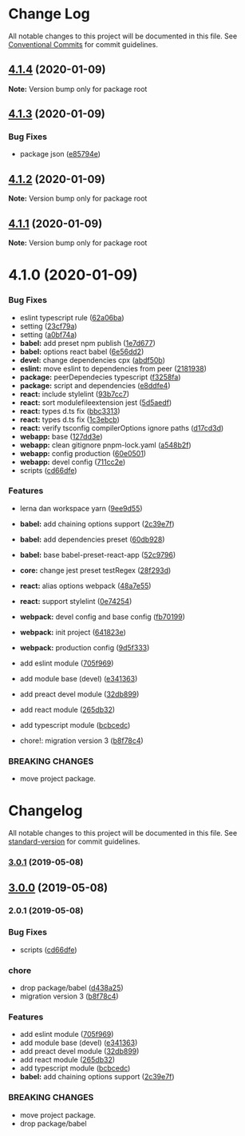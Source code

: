 # Change Log

All notable changes to this project will be documented in this file.
See [Conventional Commits](https://conventionalcommits.org) for commit guidelines.

## [4.1.4](https://github.com/deboxsoft/devel/compare/v4.1.3...v4.1.4) (2020-01-09)

**Note:** Version bump only for package root





## [4.1.3](https://github.com/deboxsoft/devel/compare/v4.1.2...v4.1.3) (2020-01-09)


### Bug Fixes

* package json ([e85794e](https://github.com/deboxsoft/devel/commit/e85794e9a2164d4f5936fae8f6b6cd0ed06ecedb))





## [4.1.2](https://github.com/deboxsoft/devel/compare/v4.1.1...v4.1.2) (2020-01-09)

**Note:** Version bump only for package root





## [4.1.1](https://github.com/deboxsoft/devel/compare/v4.1.0...v4.1.1) (2020-01-09)

**Note:** Version bump only for package root





# 4.1.0 (2020-01-09)


### Bug Fixes

* eslint typescript rule ([62a06ba](https://github.com/deboxsoft/devel/commit/62a06ba48544f2a54d72cc8654f00ef0746db8b5))
* setting ([23cf79a](https://github.com/deboxsoft/devel/commit/23cf79af9073a5f76721fa1882257b325d066cc1))
* setting ([a0bf74a](https://github.com/deboxsoft/devel/commit/a0bf74ab19704e0eacf4a53aa595bf5e8b8857e7))
* **babel:** add preset npm publish ([1e7d677](https://github.com/deboxsoft/devel/commit/1e7d677afce67eb06d643d2dc53ac4a725208306))
* **babel:** options react babel ([6e56dd2](https://github.com/deboxsoft/devel/commit/6e56dd260fab89751839870548f660eb2c6354c1))
* **devel:** change dependencies cpx ([abdf50b](https://github.com/deboxsoft/devel/commit/abdf50b7be189069f8532ed686417f4ae33bf151))
* **eslint:** move eslint to dependencies from peer ([2181938](https://github.com/deboxsoft/devel/commit/218193834783bde6d9bb3c7e29bb4707da310b32))
* **package:** peerDependecies typescript ([f3258fa](https://github.com/deboxsoft/devel/commit/f3258fa346db1c9e6fed95cc99596c740ecb2a1a))
* **package:** script and dependencies ([e8ddfe4](https://github.com/deboxsoft/devel/commit/e8ddfe49b96e9ff326b7a0ffa90c1d4187e8f057))
* **react:** include stylelint ([93b7cc7](https://github.com/deboxsoft/devel/commit/93b7cc7d8a75546f60264a3f1225c64ea2ee4a63))
* **react:** sort modulefileextension jest ([5d5aedf](https://github.com/deboxsoft/devel/commit/5d5aedf49d72178fa6b18026dc0be29e8cc462e1))
* **react:** types d.ts fix ([bbc3313](https://github.com/deboxsoft/devel/commit/bbc331336fdf318094aca67522cec30cff441c46))
* **react:** types d.ts fix ([1c3ebcb](https://github.com/deboxsoft/devel/commit/1c3ebcbe8dc2ac06701ba73d0a132daffe9c5362))
* **react:** verify tsconfig compilerOptions ignore paths ([d17cd3d](https://github.com/deboxsoft/devel/commit/d17cd3d0e59312f7d3978bd0b7c88dac2390f447))
* **webapp:** base ([127dd3e](https://github.com/deboxsoft/devel/commit/127dd3eb7a40c94de36ff294e22f173f292f9407))
* **webapp:** clean gitignore pnpm-lock.yaml ([a548b2f](https://github.com/deboxsoft/devel/commit/a548b2f42d786065df4c9c1cdee050656fb3d1cf))
* **webapp:** config production ([60e0501](https://github.com/deboxsoft/devel/commit/60e050116e82ae7b8c96cf7edb1b83137d7b2531))
* **webapp:** devel config ([711cc2e](https://github.com/deboxsoft/devel/commit/711cc2eedfb3555f54740742a7735657a69c4ab8))
* scripts ([cd66dfe](https://github.com/deboxsoft/devel/commit/cd66dfe6c245456b878ee9bf44d7bf05cde62c57))


### Features

* lerna dan workspace yarn ([9ee9d55](https://github.com/deboxsoft/devel/commit/9ee9d55a22f9a1436cb7babc05a2ffae8074d604))
* **babel:** add chaining options support ([2c39e7f](https://github.com/deboxsoft/devel/commit/2c39e7f8785da96bf321408d281b5d1b2029b601))
* **babel:** add dependencies preset ([60db928](https://github.com/deboxsoft/devel/commit/60db9280862668e9ef1fd4278ad78a2f8b474049))
* **babel:** base babel-preset-react-app ([52c9796](https://github.com/deboxsoft/devel/commit/52c97967040f7ee1cdfb185317af645d33cb96ab))
* **core:** change jest preset testRegex ([28f293d](https://github.com/deboxsoft/devel/commit/28f293d87ff419c68e7754c2c896d606e6d3b965))
* **react:** alias options webpack ([48a7e55](https://github.com/deboxsoft/devel/commit/48a7e55d5b8037ee84a4f41a93c087a161bfcb32))
* **react:** support stylelint ([0e74254](https://github.com/deboxsoft/devel/commit/0e74254b7a08cba88454b1622f10311229ef82f2))
* **webpack:** devel config and base config ([fb70199](https://github.com/deboxsoft/devel/commit/fb701994485a7d8f73c43e155cbc967724e8c7f0))
* **webpack:** init project ([641823e](https://github.com/deboxsoft/devel/commit/641823e14bec08ff2b3bf5f1c557273c8b61f9d1))
* **webpack:** production config ([9d5f333](https://github.com/deboxsoft/devel/commit/9d5f3337797c40e9f67ce98ba46882a94685912c))
* add eslint module ([705f969](https://github.com/deboxsoft/devel/commit/705f969a6daa724949fe6eee815506119f34ffdc))
* add module base (devel) ([e341363](https://github.com/deboxsoft/devel/commit/e341363129441eb48fa7feacecb7965ea6504c5b))
* add preact devel module ([32db899](https://github.com/deboxsoft/devel/commit/32db899fd47bec8b52a6a7e7700ca3cc46aeba46))
* add react module ([265db32](https://github.com/deboxsoft/devel/commit/265db326104940bf0b12331be68bd1afa5230a39))
* add typescript module ([bcbcedc](https://github.com/deboxsoft/devel/commit/bcbcedc7ff368704e292b768e6ebdf8ae44dc59c))


* chore!: migration version 3 ([b8f78c4](https://github.com/deboxsoft/devel/commit/b8f78c4e2484361dc766e513ca69bcb9f4787697))


### BREAKING CHANGES

* move project package.





# Changelog

All notable changes to this project will be documented in this file. See [standard-version](https://github.com/conventional-changelog/standard-version) for commit guidelines.

### [3.0.1](https://github.com/deboxsoft/devel/compare/v3.0.0...v3.0.1) (2019-05-08)



## [3.0.0](https://github.com/deboxsoft/devel/compare/v2.0.1...v3.0.0) (2019-05-08)



### 2.0.1 (2019-05-08)


### Bug Fixes

* scripts ([cd66dfe](https://github.com/deboxsoft/devel/commit/cd66dfe))


### chore

* drop package/babel ([d438a25](https://github.com/deboxsoft/devel/commit/d438a25))
* migration version 3 ([b8f78c4](https://github.com/deboxsoft/devel/commit/b8f78c4))


### Features

* add eslint module ([705f969](https://github.com/deboxsoft/devel/commit/705f969))
* add module base (devel) ([e341363](https://github.com/deboxsoft/devel/commit/e341363))
* add preact devel module ([32db899](https://github.com/deboxsoft/devel/commit/32db899))
* add react module ([265db32](https://github.com/deboxsoft/devel/commit/265db32))
* add typescript module ([bcbcedc](https://github.com/deboxsoft/devel/commit/bcbcedc))
* **babel:** add chaining options support ([2c39e7f](https://github.com/deboxsoft/devel/commit/2c39e7f))


### BREAKING CHANGES

* move project package.
* drop package/babel

